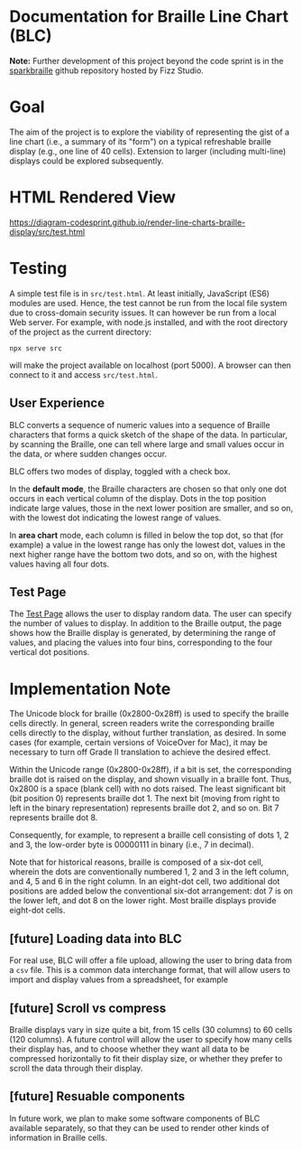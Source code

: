 # Documentation for Braille Line Chart (BLC)

__Note:__ Further development of this project beyond the code sprint is in the [sparkbraille](https://github.com/fizzstudio/sparkbraille) github repository hosted by Fizz Studio.

# Goal
The aim of the project is to explore the viability of representing the gist of a line chart (i.e., a summary of its "form") on a typical refreshable braille display (e.g., one line of 40 cells). Extension to larger (including multi-line) displays could be explored subsequently.

# HTML Rendered View
https://diagram-codesprint.github.io/render-line-charts-braille-display/src/test.html

# Testing
A simple test file is in `src/test.html`. At least initially, JavaScript (ES6) modules are used. Hence, the test cannot be run from the local file system due to cross-domain security issues. It can however be run from a local Web server. For example, with node.js installed, and with the root directory of the project as the current directory:
```
npx serve src
```
will make the project available on localhost (port 5000). A browser can then connect to it and access `src/test.html`.

## User Experience

BLC converts a sequence of numeric values into a sequence of Braille characters that forms a quick sketch of the shape of the data. In particular, by scanning the Braille, one can tell where large and small values occur in the data, or where sudden changes occur.

BLC offers two modes of display, toggled with a check box.

In the __default mode__, the Braille characters are chosen so that only one dot occurs in each vertical column of the display. Dots in the top position indicate large values, those in the next lower position are smaller, and so on, with the lowest dot indicating the lowest range of values.

In __area chart__ mode, each column is filled in below the top dot, so that (for example) a value in the lowest range has only the lowest dot, values in the next higher range have the bottom two dots, and so on, with the highest values having all four dots.

## Test Page

The [Test Page](https://diagram-codesprint.github.io/render-line-charts-braille-display/src/index.html) allows the user to display random data. The user can specify the number of values to display. In addition to the Braille output, the page shows how the Braille display is generated, by determining the range of values, and placing the values into four bins, corresponding to the four vertical dot positions.


# Implementation Note
The Unicode block for braille (0x2800-0x28ff) is used to specify the braille cells directly. In general, screen readers write the corresponding braille cells directly to the display, without further translation, as desired. In some cases (for example, certain versions of VoiceOver for Mac), it may be necessary to turn off Grade II translation to achieve the desired effect.

Within the Unicode range (0x2800-0x28ff), if a bit is set, the corresponding braille dot is raised on the display, and shown visually in a braille font. Thus, 0x2800 is a space (blank cell) with no dots raised. The least significant bit (bit position 0) represents braille dot 1. The next bit (moving from right to left in the binary representation) represents braille dot 2, and so on. Bit 7 represents braille dot 8.

Consequently, for example, to represent a braille cell consisting of dots 1, 2 and 3, the low-order byte is 00000111 in binary (i.e., 7 in decimal).

Note that for historical reasons, braille is composed of a six-dot cell, wherein the dots are conventionally numbered 1, 2 and 3 in the left column, and 4, 5 and 6 in the right column. In an eight-dot cell, two additional dot positions are added below the conventional six-dot arrangement: dot 7 is on the lower left, and dot 8 on the lower right. Most braille displays provide eight-dot cells.



## [future] Loading data into BLC

For real use, BLC will offer a file upload, allowing the user to bring data from a `csv` file. This is a common data interchange format, that will allow users to import and display values from a spreadsheet, for example

## [future] Scroll vs compress

Braille displays vary in size quite a bit, from 15 cells (30 columns) to 60 cells (120 columns). A future control will allow the user to specify how many cells their display has, and to choose whether they want all data to be compressed horizontally to fit their display size, or whether they prefer to scroll the data through their display.

## [future] Resuable components

In future work, we plan to make some software components of BLC available separately, so that they can be used to render other kinds of information in Braille cells.
